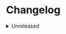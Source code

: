 # Changelog

<details>
<summary>Unreleased</summary>

### BREAKING CHANGES

### New features

- Added `\BSP\Credentials\Command\Registration\RegisterCredentials`
- Added `\BSP\Credentials\Bus\CredentialsCommandBus`
- Added `\BSP\Credentials\Query\FindCredentials`

### Bugfixes

</details>
